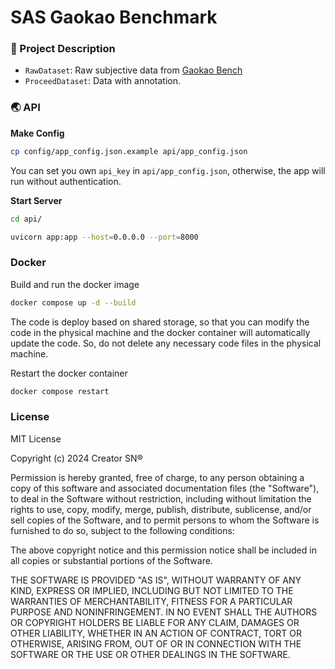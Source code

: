# SAS Gaokao Benchmark

### 📇 Project Description

- `RawDataset`: Raw subjective data from [Gaokao Bench](https://github.com/OpenLMLab/GAOKAO-Bench)
- `ProceedDataset`: Data with annotation. 

### 🌏 API

**Make Config**

```bash
cp config/app_config.json.example api/app_config.json
```

You can set you own `api_key` in `api/app_config.json`, otherwise, the app will run without authentication.

**Start Server**

```bash
cd api/
```

```bash
uvicorn app:app --host=0.0.0.0 --port=8000
```

### Docker

Build and run the docker image

```bash
docker compose up -d --build
```

The code is deploy based on shared storage, so that you can modify the code in the physical machine and the docker container will automatically update the code. So, do not delete any necessary code files in the physical machine.

Restart the docker container

```bash
docker compose restart
```

### License
MIT License

Copyright (c) 2024 Creator SN®

Permission is hereby granted, free of charge, to any person obtaining a copy of this software and associated documentation files (the "Software"), to deal in the Software without restriction, including without limitation the rights to use, copy, modify, merge, publish, distribute, sublicense, and/or sell copies of the Software, and to permit persons to whom the Software is furnished to do so, subject to the following conditions:

The above copyright notice and this permission notice shall be included in all copies or substantial portions of the Software.

THE SOFTWARE IS PROVIDED "AS IS", WITHOUT WARRANTY OF ANY KIND, EXPRESS OR IMPLIED, INCLUDING BUT NOT LIMITED TO THE WARRANTIES OF MERCHANTABILITY, FITNESS FOR A PARTICULAR PURPOSE AND NONINFRINGEMENT. IN NO EVENT SHALL THE AUTHORS OR COPYRIGHT HOLDERS BE LIABLE FOR ANY CLAIM, DAMAGES OR OTHER LIABILITY, WHETHER IN AN ACTION OF CONTRACT, TORT OR OTHERWISE, ARISING FROM, OUT OF OR IN CONNECTION WITH THE SOFTWARE OR THE USE OR OTHER DEALINGS IN THE SOFTWARE.